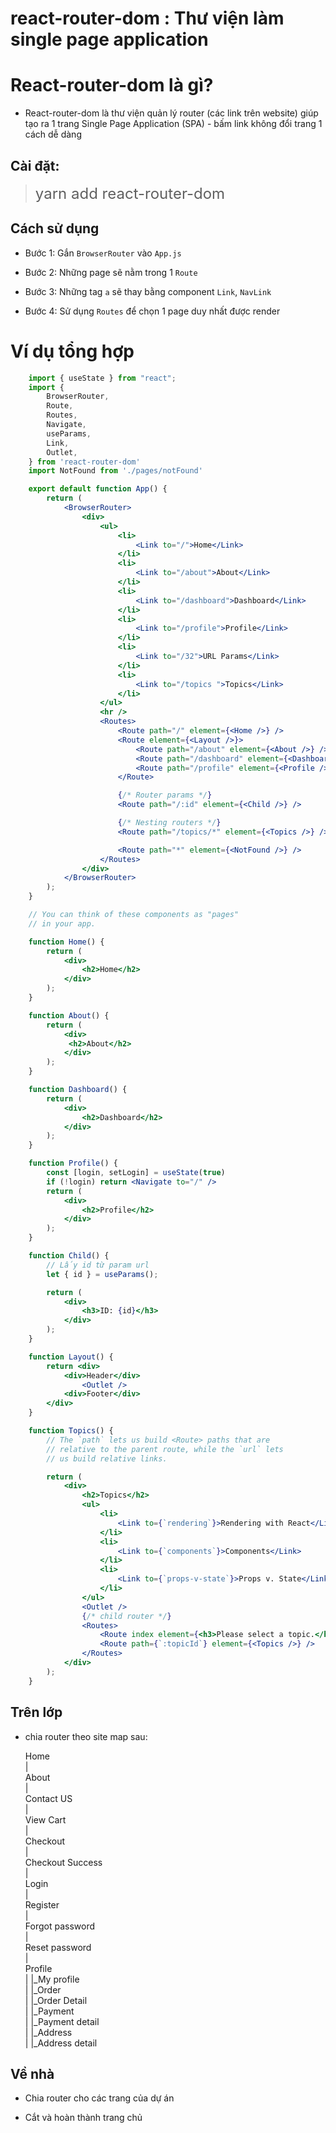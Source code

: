 # react-router-dom : Thư viện làm single page application

# React-router-dom là gì?

- React-router-dom là thư viện quản lý router (các link trên website) giúp tạo ra 1 trang Single Page Application (SPA) - bấm link không đổi trang 1 cách dễ dàng

## Cài đặt:

> <font size="5">yarn add react-router-dom</font>

## Cách sử dụng

- Bước 1: Gắn `BrowserRouter` vào `App.js`

- Bước 2: Những page sẽ nằm trong 1 `Route`

- Bước 3: Những tag `a` sẽ thay bằng component `Link`, `NavLink`

- Bước 4: Sử dụng `Routes` để chọn 1 page duy nhất được render

# Ví dụ tổng hợp

```jsx
    import { useState } from "react";
    import {
        BrowserRouter,
        Route,
        Routes,
        Navigate,
        useParams,
        Link,
        Outlet,
    } from 'react-router-dom'
    import NotFound from './pages/notFound'

    export default function App() {
        return (
            <BrowserRouter>
                <div>
                    <ul>
                        <li>
                            <Link to="/">Home</Link>
                        </li>
                        <li>
                            <Link to="/about">About</Link>
                        </li>
                        <li>
                            <Link to="/dashboard">Dashboard</Link>
                        </li>
                        <li>
                            <Link to="/profile">Profile</Link>
                        </li>
                        <li>
                            <Link to="/32">URL Params</Link>
                        </li>
                        <li>
                            <Link to="/topics ">Topics</Link>
                        </li>
                    </ul>
                    <hr />
                    <Routes>
                        <Route path="/" element={<Home />} />
                        <Route element={<Layout />}>
                            <Route path="/about" element={<About />} />
                            <Route path="/dashboard" element={<Dashboard />} />
                            <Route path="/profile" element={<Profile />} />
                        </Route>

                        {/* Router params */}
                        <Route path="/:id" element={<Child />} />

                        {/* Nesting routers */}
                        <Route path="/topics/*" element={<Topics />} />

                        <Route path="*" element={<NotFound />} />
                    </Routes>
                </div>
            </BrowserRouter>
        );
    }

    // You can think of these components as "pages"
    // in your app.

    function Home() {
        return (
            <div>
                <h2>Home</h2>
            </div>
        );
    }

    function About() {
        return (
            <div>
             <h2>About</h2>
            </div>
        );
    }

    function Dashboard() {
        return (
            <div>
                <h2>Dashboard</h2>
            </div>
        );
    }

    function Profile() {
        const [login, setLogin] = useState(true)
        if (!login) return <Navigate to="/" />
        return (
            <div>
                <h2>Profile</h2>
            </div>
        );
    }

    function Child() {
        // Lấy id từ param url
        let { id } = useParams();

        return (
            <div>
                <h3>ID: {id}</h3>
            </div>
        );
    }

    function Layout() {
        return <div>
            <div>Header</div>
                <Outlet />
            <div>Footer</div>
        </div>
    }

    function Topics() {
        // The `path` lets us build <Route> paths that are
        // relative to the parent route, while the `url` lets
        // us build relative links.

        return (
            <div>
                <h2>Topics</h2>
                <ul>
                    <li>
                        <Link to={`rendering`}>Rendering with React</Link>
                    </li>
                    <li>
                        <Link to={`components`}>Components</Link>
                    </li>
                    <li>
                        <Link to={`props-v-state`}>Props v. State</Link>
                    </li>
                </ul>
                <Outlet />
                {/* child router */}
                <Routes>
                    <Route index element={<h3>Please select a topic.</h3>} />
                    <Route path={`:topicId`} element={<Topics />} />
                </Routes>
            </div>
        );
    }
```


## Trên lớp 

- chia router theo site map sau:

    Home \
    |\
    About \
    |\
    Contact US \
    |\
    View Cart\
    |\
    Checkout\
    |\
    Checkout Success\
    |\
    Login\
    |\
    Register\
    |\
    Forgot password\
    |\
    Reset password\
    |\
    Profile\
    |    |_My profile\
    |    |_Order\
    |    |_Order Detail\
    |    |_Payment\
    |    |_Payment detail\
    |    |_Address\
    |    |_Address detail

## Về nhà

- Chia router cho các trang của dự án

- Cắt và hoàn thành trang chủ